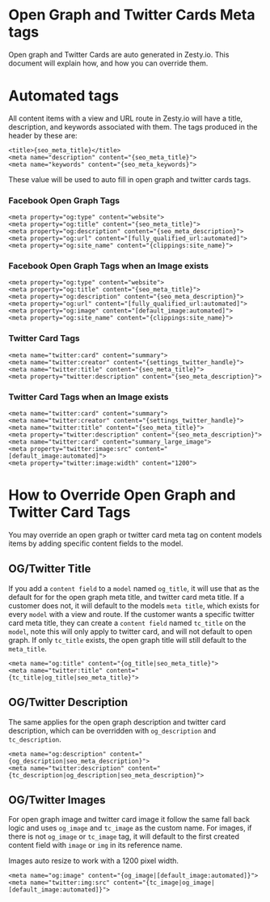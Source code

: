# Open Graph and Twitter Cards Meta tags

Open graph and Twitter Cards are auto generated in Zesty.io. This document will explain how, and how you can override them.

# Automated tags

All content items with a view and URL route in Zesty.io will have a title, description, and keywords associated with them. The tags produced in the header by these are:

```
<title>{seo_meta_title}</title>
<meta name="description" content="{seo_meta_title}">
<meta name="keywords" content="{seo_meta_keywords}">
```

These value will be used to auto fill in open graph and twitter cards tags.

### Facebook Open Graph Tags
```
<meta property="og:type" content="website">
<meta property="og:title" content="{seo_meta_title}">
<meta property="og:description" content="{seo_meta_description}">
<meta property="og:url" content="[fully_qualified_url:automated]">
<meta property="og:site_name" content="{clippings:site_name}">
```

### Facebook Open Graph Tags when an Image exists
```
<meta property="og:type" content="website">
<meta property="og:title" content="{seo_meta_title}">
<meta property="og:description" content="{seo_meta_description}">
<meta property="og:url" content="[fully_qualified_url:automated]">
<meta property="og:image" content="[default_image:automated]">
<meta property="og:site_name" content="{clippings:site_name}">

```

### Twitter Card Tags
```
<meta name="twitter:card" content="summary">
<meta name="twitter:creator" content="{settings_twitter_handle}">
<meta name="twitter:title" content="{seo_meta_title}">
<meta property="twitter:description" content="{seo_meta_description}">
```

### Twitter Card Tags when an Image exists
```
<meta name="twitter:card" content="summary">
<meta name="twitter:creator" content="{settings_twitter_handle}">
<meta name="twitter:title" content="{seo_meta_title}">
<meta property="twitter:description" content="{seo_meta_description}">
<meta name="twitter:card" content="summary_large_image">
<meta property="twitter:image:src" content="[default_image:automated]">
<meta property="twitter:image:width" content="1200">

```


# How to Override Open Graph and Twitter Card Tags

You may override an open graph or twitter card meta tag on content models items by adding specific content fields to the model.

## OG/Twitter Title

If you add a `content field` to a `model` named `og_title`, it will use that as the default for for the open graph meta title, and twitter card meta title. If a customer does not, it will default to the models `meta title`, which exists for every `model` with a view and route. If the customer wants a specific twitter card meta title, they can create a `content field` named  `tc_title` on the `model`, note this will only apply to twitter card, and will not default to open graph. If only `tc_title` exists, the open graph title will still default to the `meta_title`.

```
<meta name="og:title" content="{og_title|seo_meta_title}">
<meta name="twitter:title" content="{tc_title|og_title|seo_meta_title}">
```

## OG/Twitter Description

The same applies for the open graph description and twitter card description, which can be overridden with `og_description` and `tc_description`.
```
<meta name="og:description" content="{og_description|seo_meta_description}">
<meta name="twitter:description" content="{tc_description|og_description|seo_meta_description}">
```

## OG/Twitter Images

For open graph image and twitter card image it follow the same fall back logic and uses `og_image` and `tc_image` as the custom name. For images, if there is not `og_image` or `tc_image` tag, it will default to the first created content field with `image` or `img` in its reference name.

Images auto resize to work with a 1200 pixel width.

```
<meta name="og:image" content="{og_image|[default_image:automated]}">
<meta name="twitter:img:src" content="{tc_image|og_image|[default_image:automated]}">
```
